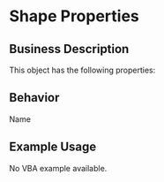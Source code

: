 # Shape Properties

## Business Description
This object has the following properties:

## Behavior
Name

## Example Usage
No VBA example available.